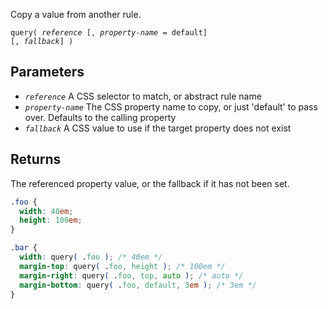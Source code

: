 <!--{

"title": "query()"

}-->

Copy a value from another rule.

<code>query( *reference* [, *property-name* = default] [, *fallback*] )</code>

## Parameters

* *`reference`* A CSS selector to match, or abstract rule name
* *`property-name`* The CSS property name to copy, or just 'default' to pass over. Defaults to the calling property
* *`fallback`* A CSS value to use if the target property does not exist


## Returns

The referenced property value, or the fallback if it has not been set.


```css
.foo {
  width: 40em;
  height: 100em;
}

.bar {
  width: query( .foo ); /* 40em */
  margin-top: query( .foo, height ); /* 100em */
  margin-right: query( .foo, top, auto ); /* auto */
  margin-bottom: query( .foo, default, 3em ); /* 3em */
}
```


